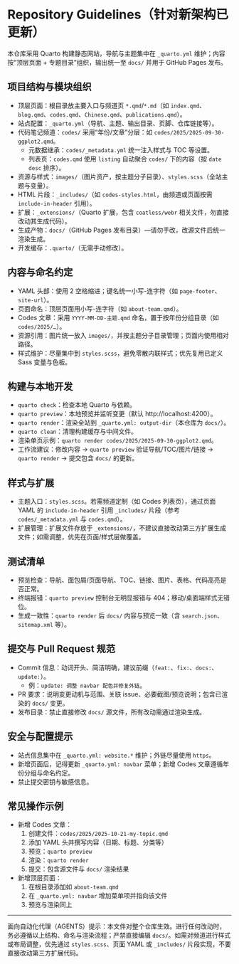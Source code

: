  # Repository Guidelines（针对新架构已更新）

 本仓库采用 Quarto 构建静态网站，导航与主题集中在 `_quarto.yml` 维护；内容按“顶层页面 + 专题目录”组织，输出统一至 `docs/` 并用于 GitHub Pages 发布。

 ## 项目结构与模块组织
 - 顶层页面：根目录放主要入口与频道页 `*.qmd`/`*.md`（如 `index.qmd`、`blog.qmd`、`codes.qmd`、`Chinese.qmd`、`publications.qmd`）。
 - 站点配置：`_quarto.yml`（导航、主题、输出目录、页脚、仓库链接等）。
 - 代码笔记频道：`codes/` 采用“年份/文章”分层：如 `codes/2025/2025-09-30-ggplot2.qmd`。
   - 元数据继承：`codes/_metadata.yml` 统一注入样式与 TOC 等设置。
   - 列表页：`codes.qmd` 使用 `listing` 自动聚合 `codes/` 下的内容（按 `date desc` 排序）。
 - 资源与样式：`images/`（图片资产，按主题分子目录）、`styles.scss`（全站主题与变量）。
 - HTML 片段：`_includes/`（如 `codes-styles.html`，由频道或页面按需 `include-in-header` 引用）。
 - 扩展：`_extensions/`（Quarto 扩展，包含 `coatless/webr` 相关文件，勿直接改动其生成代码）。
 - 生成产物：`docs/`（GitHub Pages 发布目录）—请勿手改，改源文件后统一渲染生成。
 - 开发缓存：`.quarto/`（无需手动修改）。

 ## 内容与命名约定
 - YAML 头部：使用 2 空格缩进；键名统一小写-连字符（如 `page-footer`、`site-url`）。
 - 页面命名：顶层页面用小写-连字符（如 `about-team.qmd`）。
 - Codes 文章：采用 `YYYY-MM-DD-主题.qmd` 命名，置于按年份分组目录（如 `codes/2025/…`）。
 - 资源引用：图片统一放入 `images/`，并按主题分子目录管理；页面内使用相对路径。
 - 样式维护：尽量集中到 `styles.scss`，避免零散内联样式；优先复用已定义 Sass 变量与色板。

 ## 构建与本地开发
 - `quarto check`：检查本地 Quarto 与依赖。
 - `quarto preview`：本地预览并监听变更（默认 http://localhost:4200）。
 - `quarto render`：渲染全站到 `_quarto.yml: output-dir`（本仓库为 `docs/`）。
 - `quarto clean`：清理构建缓存与中间文件。
 - 渲染单页示例：`quarto render codes/2025/2025-09-30-ggplot2.qmd`。
 - 工作流建议：修改内容 → `quarto preview` 验证导航/TOC/图片/链接 → `quarto render` → 提交包含 `docs/` 的更新。

 ## 样式与扩展
 - 主题入口：`styles.scss`。若需频道定制（如 Codes 列表页），通过页面 YAML 的 `include-in-header` 引用 `_includes/` 片段（参考 `codes/_metadata.yml` 与 `codes.qmd`）。
 - 扩展管理：扩展文件存放于 `_extensions/`，不建议直接改动第三方扩展生成文件；如需调整，优先在页面/样式层做覆盖。

 ## 测试清单
 - 预览检查：导航、面包屑/页面导航、TOC、链接、图片、表格、代码高亮是否正常。
 - 终端报错：`quarto preview` 控制台无明显报错与 404；移动/桌面端样式无错位。
 - 生成一致性：`quarto render` 后 `docs/` 内容与预览一致（含 `search.json`、`sitemap.xml` 等）。

 ## 提交与 Pull Request 规范
 - Commit 信息：动词开头、简洁明确，建议前缀（`feat:`、`fix:`、`docs:`、`update:`）。
   - 例：`update: 调整 navbar 配色并修复外链`。
 - PR 要求：说明变更动机与范围、关联 issue、必要截图/预览说明；包含已渲染的 `docs/` 变更。
 - 发布目录：禁止直接修改 `docs/` 源文件，所有改动需通过渲染生成。

 ## 安全与配置提示
 - 站点信息集中在 `_quarto.yml: website.*` 维护；外链尽量使用 `https`。
 - 新增页面后，记得更新 `_quarto.yml: navbar` 菜单；新增 Codes 文章遵循年份分组与命名约定。
 - 禁止提交密钥与敏感信息。

 ## 常见操作示例
 - 新增 Codes 文章：
   1) 创建文件：`codes/2025/2025-10-21-my-topic.qmd`
   2) 添加 YAML 头并撰写内容（日期、标题、分类等）
   3) 预览：`quarto preview`
   4) 渲染：`quarto render`
   5) 提交：包含源文件与 `docs/` 渲染结果
 - 新增顶层页面：
   1) 在根目录添加如 `about-team.qmd`
   2) 在 `_quarto.yml: navbar` 增加菜单项并指向该文件
   3) 预览与渲染同上

 ---
 面向自动化代理（AGENTS）提示：本文件对整个仓库生效。进行任何改动时，务必遵循以上结构、命名与渲染流程；严禁直接编辑 `docs/`。如需对频道进行样式或布局调整，优先通过 `styles.scss`、页面 YAML 或 `_includes/` 片段实现，不要直接改动第三方扩展代码。
